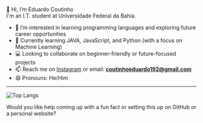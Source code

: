  👋 Hi, I’m Eduardo Coutinho  
I'm an I.T. student at Universidade Federal da Bahia.

- 👀 I’m interested in learning programming languages and exploring future career opportunities  
- 🌱 Currently learning JAVA, JavaScript, and Python (with a focus on Machine Learning)  
- 💻 Looking to collaborate on beginner-friendly or future-focused projects  
- 📫 Reach me on [Instagram](https://instagram.com/eduardo.ipynb) or email: **coutinhoeduardo192@gmail.com**  
- 😄 Pronouns: He/Him  


---
![Top Langs](https://github-readme-stats.vercel.app/api/top-langs/?username=iitzduuu&layout=compact&theme=tokyonight)

Would you like help coming up with a fun fact or setting this up on GitHub or a personal website?

<!---
iitzduuu/iitzduuu is a ✨ special ✨ repository because its `README.md` (this file) appears on your GitHub profile.
You can click the Preview link to take a look at your changes.
--->
